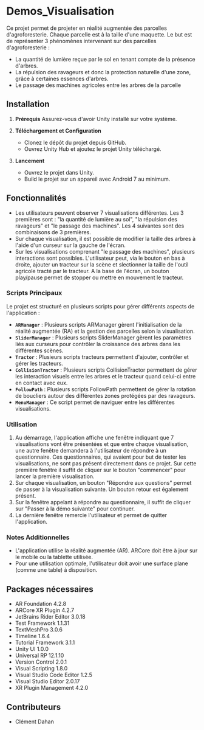 # Demos_Visualisation

Ce projet permet de projeter en réalité augmentée des parcelles d'agroforesterie. Chaque parcelle est à la taille d'une maquette. Le but est de représenter 3 phénomènes intervenant sur des parcelles d'agroforesterie :
- La quantité de lumière reçue par le sol en tenant compte de la présence d'arbres.
- La répulsion des ravageurs et donc la protection naturelle d'une zone, grâce à certaines essences d'arbres.
- Le passage des machines agricoles entre les arbres de la parcelle 


## Installation

1. **Prérequis**
   Assurez-vous d'avoir Unity installé sur votre système.

2. **Téléchargement et Configuration**
   - Clonez le dépôt du projet depuis GitHub.
   - Ouvrez Unity Hub et ajoutez le projet Unity téléchargé.

3. **Lancement**
   - Ouvrez le projet dans Unity.
   - Build le projet sur un appareil avec Android 7 au minimum.

## Fonctionnalités

- Les utilisateurs peuvent observer 7 visualisations différentes. Les 3 premières sont : "la quantité de lumière au sol", "la répulsion des ravageurs" et "le passage des machines". Les 4 suivantes sont des combinaisons de 3 premières.
- Sur chaque visualisation, il est possible de modifier la taille des arbres à l'aide d'un curseur sur la gauche de l'écran. 
- Sur les visualisations comprenant "le passage des machines", plusieurs interactions sont possibles. L'utilisateur peut, via le bouton en bas à droite, ajouter un tracteur sur la scène et slectionner la taille de l'outil agricole tracté par le tracteur. A la base de l'écran, un bouton play/pause permet de stopper ou mettre en mouvement le tracteur.  

### Scripts Principaux

Le projet est structuré en plusieurs scripts pour gérer différents aspects de l'application :

- **`ARManager`** : Plusieurs scripts ARManager gèrent l'initialisation de la réalité augmentée (RA) et la gestion des parcelles selon la visualisation.
- **`SliderManager`** : Plusieurs scripts SliderManager gèrent les paramètres liés aux curseurs pour contrôler la croissance des arbres dans les différentes scènes.
- **`Tractor`** : Plusieurs scripts tracteurs permettent d'ajouter, contrôler et gérer les tracteurs.
- **`CollisionTractor`** : Plusieurs scripts CollisionTractor permettent de gérer les interaction visuels entre les arbres et le tracteur quand celui-ci entre en contact avec eux.
- **`FollowPath`** : Plusieurs scripts FollowPath permettent de gérer la rotation de boucliers autour des différentes zones protégées par des ravageurs. 
- **`MenuManager`** : Ce script permet de naviguer entre les différentes visualisations.

### Utilisation

1. Au démarrage, l'application affiche une fenêtre indiquant que 7 visualisations vont être présentées et que entre chaque visualisation, une autre fenêtre demandera à l'utilisateur de répondre à un questionnaire. Ces questionnaires, qui avaient pour but de tester les visualisations, ne sont pas présent directement dans ce projet. Sur cette première fenêtre il suffit de cliquer sur le bouton "commencer" pour lancer la première visualisation.
2. Sur chaque visualisation, un bouton "Répondre aux questions" permet de passer à la visualisation suivante. Un bouton retour est également présent.
3. Sur la fenêtre appelant à répondre au questionnaire, il suffit de cliquer sur "Passer à la démo suivante" pour continuer.
4. La dernière fenêtre remercie l'utilisateur et permet de quitter l'application.

### Notes Additionnelles

- L'application utilise la réalité augmentée (AR). ARCore doit être à jour sur le mobile ou la tablette utilisée.
- Pour une utilisation optimale, l'utilisateur doit avoir une surface plane (comme une table) à disposition.


## Packages nécessaires

- AR Foundation 4.2.8
- ARCore XR Plugin 4.2.7
- JetBrains Rider Editor 3.0.18
- Test Framework 1.1.31
- TextMeshPro 3.0.6 
- Timeline 1.6.4
- Tutorial Framework 3.1.1 
- Unity UI 1.0.0
- Universal RP 12.1.10
- Version Control 2.0.1
- Visual Scripting 1.8.0
- Visual Studio Code Editor 1.2.5
- Visual Studio Editor 2.0.17 
- XR Plugin Management 4.2.0 


## Contributeurs

- Clément Dahan
